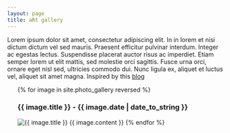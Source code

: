 ```yaml
---
layout: page
title: aRt gallery
---
```


Lorem ipsum dolor sit amet, consectetur adipiscing elit. In in lorem et nisi dictum dictum vel sed mauris. Praesent efficitur pulvinar interdum. Integer ac egestas lectus. Suspendisse placerat auctor risus ac imperdiet. Etiam semper lorem ut elit mattis, sed molestie orci sagittis. Fusce urna orci, ornare eget nisl sed, ultricies commodo dui. Nunc ligula ex, aliquet et luctus vel, aliquet sit amet magna. Inspired by this [blog](http://accidental-art.tumblr.com/)

<ul class="gallery">
  {% for image in site.photo_gallery reversed %}
    <h3 class="image-title">{{ image.title }} - {{ image.date | date_to_string }} </h3>
      <img src="{{ image.image_path }}" alt="{{ image.title }}"/>
      {{ image.content }}
  {% endfor %}
</ul>